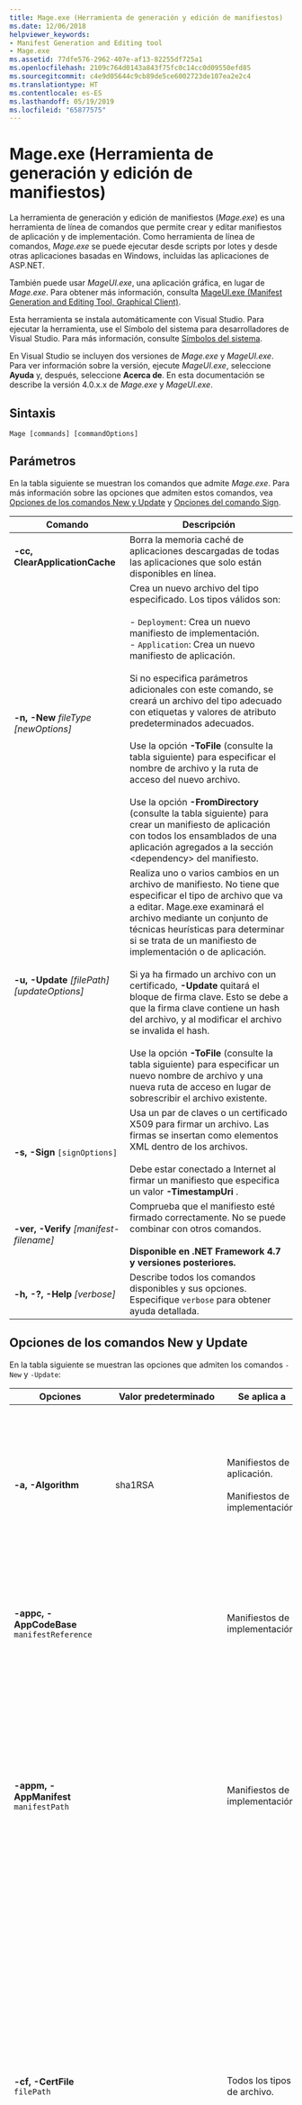 ```yaml
---
title: Mage.exe (Herramienta de generación y edición de manifiestos)
ms.date: 12/06/2018
helpviewer_keywords:
- Manifest Generation and Editing tool
- Mage.exe
ms.assetid: 77dfe576-2962-407e-af13-82255df725a1
ms.openlocfilehash: 2109c764d0143a843f75fc0c14cc0d09550efd85
ms.sourcegitcommit: c4e9d05644c9cb89de5ce6002723de107ea2e2c4
ms.translationtype: HT
ms.contentlocale: es-ES
ms.lasthandoff: 05/19/2019
ms.locfileid: "65877575"
---
```

# <a name="mageexe-manifest-generation-and-editing-tool"></a>Mage.exe (Herramienta de generación y edición de manifiestos)

La herramienta de generación y edición de manifiestos (*Mage.exe*) es una herramienta de línea de comandos que permite crear y editar manifiestos de aplicación y de implementación. Como herramienta de línea de comandos, *Mage.exe* se puede ejecutar desde scripts por lotes y desde otras aplicaciones basadas en Windows, incluidas las aplicaciones de ASP.NET.

También puede usar *MageUI.exe*, una aplicación gráfica, en lugar de *Mage.exe*. Para obtener más información, consulta [MageUI.exe (Manifest Generation and Editing Tool, Graphical Client)](../../../docs/framework/tools/mageui-exe-manifest-generation-and-editing-tool-graphical-client.md).

Esta herramienta se instala automáticamente con Visual Studio. Para ejecutar la herramienta, use el Símbolo del sistema para desarrolladores de Visual Studio. Para más información, consulte [Símbolos del sistema](../../../docs/framework/tools/developer-command-prompt-for-vs.md).

En Visual Studio se incluyen dos versiones de *Mage.exe* y *MageUI.exe*. Para ver información sobre la versión, ejecute *MageUI.exe*, seleccione **Ayuda** y, después, seleccione **Acerca de**. En esta documentación se describe la versión 4.0.x.x de *Mage.exe* y *MageUI.exe*.

## <a name="syntax"></a>Sintaxis

```console
Mage [commands] [commandOptions]
```

## <a name="parameters"></a>Parámetros

En la tabla siguiente se muestran los comandos que admite *Mage.exe*. Para más información sobre las opciones que admiten estos comandos, vea [Opciones de los comandos New y Update](#new-and-update-command-options) y [Opciones del comando Sign](#sign-command-options).

|Comando|Descripción|
|-------------|-----------------|
|**-cc, ClearApplicationCache**|Borra la memoria caché de aplicaciones descargadas de todas las aplicaciones que solo están disponibles en línea.|
|**-n, -New** *fileType [newOptions]*|Crea un nuevo archivo del tipo especificado. Los tipos válidos son:<br /><br /> -   `Deployment`: Crea un nuevo manifiesto de implementación.<br />-   `Application`: Crea un nuevo manifiesto de aplicación.<br /><br /> Si no especifica parámetros adicionales con este comando, se creará un archivo del tipo adecuado con etiquetas y valores de atributo predeterminados adecuados.<br /><br /> Use la opción **-ToFile** (consulte la tabla siguiente) para especificar el nombre de archivo y la ruta de acceso del nuevo archivo.<br /><br /> Use la opción **-FromDirectory** (consulte la tabla siguiente) para crear un manifiesto de aplicación con todos los ensamblados de una aplicación agregados a la sección \<dependency> del manifiesto.|
|**-u, -Update** *[filePath] [updateOptions]*|Realiza uno o varios cambios en un archivo de manifiesto. No tiene que especificar el tipo de archivo que va a editar. Mage.exe examinará el archivo mediante un conjunto de técnicas heurísticas para determinar si se trata de un manifiesto de implementación o de aplicación.<br /><br /> Si ya ha firmado un archivo con un certificado, **-Update** quitará el bloque de firma clave. Esto se debe a que la firma clave contiene un hash del archivo, y al modificar el archivo se invalida el hash.<br /><br /> Use la opción **-ToFile** (consulte la tabla siguiente) para especificar un nuevo nombre de archivo y una nueva ruta de acceso en lugar de sobrescribir el archivo existente.|
|**-s, -Sign** `[signOptions]`|Usa un par de claves o un certificado X509 para firmar un archivo. Las firmas se insertan como elementos XML dentro de los archivos.<br /><br /> Debe estar conectado a Internet al firmar un manifiesto que especifica un valor **-TimestampUri** .|
|**-ver, -Verify** *[manifest-filename]*|Comprueba que el manifiesto esté firmado correctamente. No se puede combinar con otros comandos. <br/><br/>**Disponible en .NET Framework 4.7 y versiones posteriores.**|
|**-h, -?, -Help** *[verbose]*|Describe todos los comandos disponibles y sus opciones. Especifique `verbose` para obtener ayuda detallada.|

## <a name="new-and-update-command-options"></a>Opciones de los comandos New y Update

En la tabla siguiente se muestran las opciones que admiten los comandos `-New` y `-Update`:

|Opciones|Valor predeterminado|Se aplica a|Descripción|
|-------------|-------------------|----------------|-----------------|
|**-a, -Algorithm**|sha1RSA|Manifiestos de aplicación.<br /><br /> Manifiestos de implementación.|Especifica el algoritmo con el que se generarán los resúmenes de dependencia. El valor debe ser "sha256RSA" o "sha1RSA.<br /><br /> Úselo con la opción "-Update". Esta opción se omite cuando se usa la opción "-Sign".|
|**-appc, -AppCodeBase** `manifestReference`||Manifiestos de implementación.|Inserta una dirección URL o una referencia a la ruta de acceso del archivo en el archivo de manifiesto de aplicación. Este valor debe ser la ruta de acceso completa al manifiesto de aplicación.|
|**-appm, -AppManifest** `manifestPath`||Manifiestos de implementación.|Inserta una referencia al manifiesto de aplicación de una implementación en su manifiesto de implementación.<br /><br /> El archivo indicado en `manifestPath` debe existir; de lo contrario, *Mage.exe* emitirá un error. Si el archivo al que se hace referencia mediante `manifestPath` no es un manifiesto de aplicación, *Mage.exe* emitirá un error.|
|**-cf, -CertFile** `filePath`||Todos los tipos de archivo.|Especifica la ubicación de un certificado digital X509 para firmar un manifiesto o archivo de licencia. Esta opción se puede usar junto con la opción **-Password** si el certificado requiere una contraseña para archivos de intercambio de información personal (PFX). A partir de .NET Framework 4.7, si el archivo no contiene una clave privada, se necesita una combinación de las opciones **-CryptoProvider** y **-KeyContainer** opciones.<br/><br/>A partir de .NET Framework 4.6.2, *Mage.exe* firma manifiestos con CNG así como certificados CAPI.|
|**-ch, -CertHash** `hashSignature`||Todos los tipos de archivo.|El hash de un certificado digital guardado en el almacén de certificados personal del equipo cliente. Corresponde a la cadena de huella digital de un certificado digital que aparece en la consola de certificados de Windows.<br /><br /> `hashSignature` puede ir en mayúsculas o minúsculas y puede especificarse como cadena única, o bien, separando cada octeto de la huella digital mediante espacios y poniendo toda la huella digital entre comillas.|
|**-csp, -CryptoProvider** `provider-name`||Todos los tipos de archivo.|Especifica el proveedor de servicios criptográficos (CSP) que contiene el contenedor de claves privadas. Esta opción requiere la opción **-KeyContainer**.<br/><br/>Esta opción está disponible a partir de .NET Framework 4.7.|
|**-fd, -FromDirectory** `directoryPath`||Manifiestos de aplicación.|Rellena el manifiesto de aplicación con las descripciones de todos los ensamblados y archivos existentes en `directoryPath`, incluidos todos los subdirectorios, donde `directoryPath` es el directorio que contiene la aplicación que desea implementar. Para cada archivo del directorio, *Mage.exe* decide si se trata de un ensamblado o un archivo estático. Si es un ensamblado, agrega una etiqueta `<dependency>` y un atributo `installFrom` a la aplicación con el nombre del ensamblado, la base de código y la versión. Si es un archivo estático, agrega una etiqueta `<file>` . *Mage.exe* también usa un conjunto simple de técnicas heurísticas para detectar el archivo ejecutable principal de la aplicación, y lo marca como punto de entrada de la aplicación ClickOnce en el manifiesto.<br /><br /> *Mage.exe* nunca marca automáticamente un archivo como archivo de "datos". Esto debe hacerlo manualmente. Para obtener más información, vea [Cómo: Inclusión de un archivo de datos en una aplicación ClickOnce](/visualstudio/deployment/how-to-include-a-data-file-in-a-clickonce-application).<br /><br /> *Mage.exe* también genera un hash para cada archivo basándose en su tamaño. ClickOnce usa estos hashes para garantizar que nadie haya manipulado los archivos de implementación desde que se creó el manifiesto. Si se modifica alguno de los archivos de la implementación, puede ejecutar *Mage.exe* con el comando **-Update** y la opción **-FromDirectory**, para actualizar los hashes y las versiones del ensamblado de todos los archivos a los que se hace referencia.<br /><br /> **-FromDirectory** incluirá todos los archivos de todos los subdirectorios de `directoryPath`.<br /><br /> Si usa **-FromDirectory** con el comando **-Update**, *Mage.exe* quitará todos los archivos del manifiesto de aplicación que no existan en el directorio.|
|**-if, -IconFile**  `filePath`||Manifiestos de aplicación.|Especifica la ruta de acceso completa a un archivo de icono .ICO. Este icono aparece junto al nombre de la aplicación en el menú Inicio y en su entrada Agregar o quitar programas. Si no se especifica ningún icono, se usa el icono predeterminado.|
|**-ip, -IncludeProviderURL**  `url`|true|Manifiestos de implementación.|Indica si el manifiesto de implementación incluye el valor de ubicación de actualizaciones establecido por **-ProviderURL**.|
|**-i, -Install** `willInstall`|true|Manifiestos de implementación.|Indica si la aplicación ClickOnce debe instalarse en el equipo local o si debe ejecutarse desde la Web. Cuando se instala una aplicación, esta aparece en el menú **Inicio** de Windows. Los valores válidos son "true" o "t", y "false" o "f".<br /><br /> Si especifica la opción **-MinVersion** y un usuario tiene instalada una versión anterior a **-MinVersion** , forzará la instalación de la aplicación, independientemente del valor que pase a **-Install**.<br /><br /> Esta opción no se puede combinar con la opción **-ProviderURL** . Si intenta especificar ambas para el mismo manifiesto, provocará un error.|
|**-kc, -KeyContainer** `name`||Todos los tipos de archivo.|Especifica el contenedor de claves que contiene el nombre de la clave privada. Esta opción requiere la opción **CyproProvider**.<br/><br/>Esta opción está disponible a partir de .NET Framework 4.7.|
|**-mv, -MinVersion**  `[version]`|La versión indicada en el manifiesto de implementación de ClickOnce tal y como especifica la marca **-Version** .|Manifiestos de implementación.|La versión mínima de esta aplicación que un usuario puede ejecutar. Esta marca hace que la versión con nombre de la aplicación sea una actualización necesaria. Si publica una versión del producto con una actualización para un cambio importante o una reparación de un error crítico de seguridad, puede usar esta marca para especificar que se debe instalar esta actualización y que el usuario no puede continuar ejecutando las versiones anteriores.<br /><br /> `version` tiene la misma semántica que el argumento de la marca **-Version** .|
|**-n, -Name** `nameString`|Implementar|Todos los tipos de archivo.|El nombre usado para identificar la aplicación. ClickOnce usará este nombre para identificar la aplicación en el menú **Inicio** (si la aplicación se ha configurado para instalarse automáticamente) y en los cuadros de diálogo Elevación de permisos. **Nota:**  Si va a actualizar un manifiesto existente y no especifica el nombre del publicador con esta opción, *Mage.exe* actualiza el manifiesto con el nombre de la organización definido en el equipo. Si desea usar otro nombre, utilice esta opción y especifique el nombre del publicador deseado.|
|**-pwd, -Password** `passwd`||Todos los tipos de archivo.|La contraseña usada para firmar un manifiesto con un certificado digital. Se debe usar junto con la opción **-CertFile** .|
|**-p, Processor** `processorValue`|Msil|Manifiestos de aplicación.<br /><br /> Manifiestos de implementación.|La arquitectura de microprocesador donde se ejecutará esta distribución. Este valor es obligatorio si va a preparar una o varias instalaciones cuyos ensamblados se han precompilado para un microprocesador concreto. Los valores válidos son `msil`, `x86`, `ia64`y `amd64`. `msil` es el Lenguaje intermedio de Microsoft, lo que significa que todos los ensamblados son independientes de la plataforma y Common Language Runtime (CLR) los compilará Just-In-Time cuando la aplicación se ejecute por primera vez.|
|**-pu,** **-ProviderURL** `url`||Manifiestos de implementación.|Especifica la dirección URL que ClickOnce examinará para buscar actualizaciones de la aplicación.|
|**-pub, -Publisher** `publisherName`||Manifiestos de aplicación.<br /><br /> Manifiestos de implementación.|Agrega el nombre del publicador al elemento de descripción del manifiesto de implementación o de aplicación. Cuando se usa en un manifiesto de aplicación, también se debe especificar **-UseManifestForTrust** con un valor "true" o "t"; de lo contrario, este parámetro producirá un error.|
|**-s, -SupportURL**  `url`||Manifiestos de aplicación.<br /><br /> Manifiestos de implementación.|Especifica el vínculo que aparece en Agregar o quitar programas para la aplicación ClickOnce.|
|**-ti, -TimestampUri** `uri`||Manifiestos de aplicación.<br /><br /> Manifiestos de implementación.|La dirección URL de un servicio de marca de tiempo digital. Las marcas de tiempo en los manifiestos evitan tener que volver a firmarlos en caso de que el certificado digital expire antes de implementar la versión siguiente de la aplicación. Para obtener más información, vea [Windows root certificate program members](https://go.microsoft.com/fwlink/?LinkId=159000)(Miembros del programa de certificados raíz de Windows).|
|**-t, -ToFile** `filePath`|-   Nuevo:<br />-   Implementación: deploy.application<br />-   Aplicación: application.exe.manifest<br />-   Actualización:<br />-   El archivo de entrada.|Todos los tipos de archivo.|Especifica la ruta de acceso de salida del archivo que se ha creado o modificado.<br /><br /> Si no se proporciona **-ToFile** al usar **-New**, la salida se escribirá en el directorio de trabajo actual. Si no se proporciona **-ToFile** al usar **-Update**, *Mage.exe* volverá a escribir el archivo en el archivo de entrada.|
|**-tr, -TrustLevel** `level`|Depende de la zona en la que reside la URL de la aplicación.|Manifiestos de aplicación.|El nivel de confianza que se concederá a la aplicación en los equipos cliente. Los valores son "Internet", "Intranet" y "FullTrust".|
|**-um, -UseManifestForTrust** `willUseForTrust`|False|Manifiestos de aplicación.|Especifica si se usará la firma digital del manifiesto de aplicación para tomar decisiones de confianza cuando la aplicación se ejecute en el cliente. Si se especifica "true" o "t", el manifiesto de aplicación se usará para las decisiones de confianza. Si se especifica "false" o "f", se usará la firma del manifiesto de implementación.|
|**-v, -Version** `versionNumber`|1.0.0.0|Manifiestos de aplicación.<br /><br /> Manifiestos de implementación.|La versión de la implementación. El argumento debe ser una cadena de versión válida con el formato "*N.N.N.N*", donde "*N*" es un entero de 32 bits sin signo.|
|**-wpf, -WPFBrowserApp**  `isWPFApp`|False|Manifiestos de aplicación.<br /><br /> Manifiestos de implementación.|Use esta marca solo para aplicaciones de Windows Presentation Foundation (WPF) que se hospedarán en Internet Explorer, y no para aplicaciones ejecutables independientes. Los valores válidos son "true" o "t", y "false" o "f".<br /><br /> Si se trata de un manifiesto de aplicación, inserta el atributo `hostInBrowser` en el elemento `entryPoint` de dicho manifiesto.<br /><br /> Si se trata de un manifiesto de implementación, establece el atributo `install` del elemento `deployment` en false y guarda el manifiesto con una extensión .xbap. Si se especifica este argumento junto con el argumento **-Install** se produce un error, ya que una aplicación hospedada en un explorador no puede ser una aplicación instalada sin conexión.|

## <a name="sign-command-options"></a>Opciones del comando Sign

En la siguiente tabla se muestran las opciones que admite el comando `-Sign` y que se aplican a todos los tipos de archivos.

|Opciones|Descripción|
|-------------|-----------------|
|**-cf, -CertFile** `filePath`|Especifica la ubicación de un certificado digital para firmar un manifiesto. Esta opción se puede usar junto con la opción **-Password** si el certificado requiere una contraseña para archivos de intercambio de información personal (PFX). A partir de .NET Framework 4.7, si el archivo no contiene una clave privada, se necesita una combinación de las opciones **-CryptoProvider** y **-KeyContainer** opciones.<br/><br/>A partir de .NET Framework 4.6.2, *Mage.exe* firma manifiestos con CNG así como certificados CAPI.|
|**-ch, -CertHash** `hashSignature`|El hash de un certificado digital guardado en el almacén de certificados personal del equipo cliente. Corresponde a la propiedad de huella digital de un certificado digital que aparece en la consola de certificados de Windows.<br /><br /> `hashSignature` puede ir en mayúsculas o minúsculas y puede especificarse como cadena única, o bien, separando cada octeto de la huella digital mediante espacios y poniendo toda la huella digital entre comillas.|
**-csp, -CryptoProvider** `provider-name`|Especifica el proveedor de servicios criptográficos (CSP) que contiene el contenedor de claves privadas. Esta opción requiere la opción **-KeyContainer**.<br/><br/>Esta opción está disponible a partir de .NET Framework 4.7.|
|**-kc, -KeyContainer** `name`|Especifica el contenedor de claves que contiene el nombre de la clave privada. Esta opción requiere la opción **CyproProvider**.<br/><br/>Esta opción está disponible a partir de .NET Framework 4.7.|
|**-pwd, -Password** `passwd`|La contraseña usada para firmar un manifiesto con un certificado digital. Se debe usar junto con la opción **-CertFile** .|
|**-t, -ToFile** `filePath`|Especifica la ruta de acceso de salida del archivo que se ha creado o modificado.|

## <a name="remarks"></a>Comentarios

Ninguno de los argumentos de *Mage.exe* distingue entre mayúsculas y minúsculas. Los comandos y las opciones pueden llevar como prefijo un guion (-) o una barra diagonal (/).

Todos los argumentos que se usan con el comando **-Sign** se pueden usar en cualquier momento con los comandos **-New** o **-Update** . Los siguientes comandos son equivalentes.

```console
mage -Sign c:\HelloWorldDeployment\HelloWorld.deploy -CertFile cert.pfx
mage -Update c:\HelloWorldDeployment\HelloWorld.deploy -CertFile cert.pfx
```

> [!NOTE]
> A partir de la versión 4.6.2 de .NET Framework, también se admiten los certificados de CNG.

 La tarea de firmar es la última que debe realizar, ya que un documento firmado usa un hash del archivo para comprobar que la firma es válida para el documento. Si realiza cambios en un archivo firmado, debe firmarlo de nuevo. Si firma un documento que ya estaba firmado, *Mage.exe* reemplazará la firma anterior por la nueva.

 Si usa la opción **-AppManifest** para rellenar un manifiesto de implementación, *Mage.exe* supone que el manifiesto de aplicación residirá en el mismo directorio que el manifiesto de implementación, en un subdirectorio con el mismo nombre que la versión actual de la implementación, y configura el manifiesto de implementación adecuadamente. Si el manifiesto de aplicación reside en otro lugar, use la opción **-AppCodeBase** para establecer la ubicación alternativa.

 Debe firmar los manifiestos de implementación y de aplicación antes de implementar la aplicación. Para obtener instrucciones sobre la firma de manifiestos, consulte [Trusted Application Deployment Overview](/visualstudio/deployment/trusted-application-deployment-overview).

 La opción **-TrustLevel** de los manifiestos de aplicación describe el conjunto de permisos que requiere una aplicación para ejecutarse en el equipo cliente. De manera predeterminada, a las aplicaciones se les asigna un nivel de confianza basado en la *zona* donde residen sus direcciones URL. Las aplicaciones implementadas en una red corporativa se colocan generalmente en la zona Intranet, mientras que las que se implementan en Internet se colocan en la zona Internet. Ambas zonas de seguridad imponen restricciones en el acceso de la aplicación a los recursos locales, siendo la zona Intranet ligeramente más permisiva que la zona Internet. La zona FullTrust otorga a las aplicaciones acceso completo a los recursos locales de un equipo. Si usa la opción **-TrustLevel** para colocar una aplicación en esta zona, el componente de administrador de confianza de CLR pedirá al usuario que decida si quiere otorgar este nivel de confianza mayor. Si va a implementar la aplicación en una red corporativa, puede usar la implementación de aplicaciones de confianza para aumentar el nivel de confianza de la aplicación sin preguntar al usuario.

 Los manifiestos de aplicación también admiten las secciones de confianza personalizadas. Esto facilita que la aplicación obedezca al principio de seguridad de solicitar un permiso mínimo, ya que puede configurar el manifiesto para que exija solo los permisos específicos necesarios para ejecutar la aplicación. *Mage.exe* no permite agregar directamente una sección de confianza personalizada. Puede agregar una mediante un editor de texto, un analizador XML o la herramienta gráfica *MageUI.exe*. Para obtener más información sobre cómo usar *MageUI.exe* para agregar secciones de confianza personalizadas, vea [MageUI.exe (Herramienta de generación y edición de manifiestos, cliente gráfico)](../../../docs/framework/tools/mageui-exe-manifest-generation-and-editing-tool-graphical-client.md).

Visual Studio 2017 incluye la versión 4.6.1 de *Mage.exe*. Los manifiestos creados con esta versión de *Mage.exe* tienen como destino .NET Framework 4. Para elegir como destino versiones anteriores de .NET Framework, use una versión anterior de *Mage.exe*.

Cuando se agregan o se quitan ensamblados de un manifiesto existente, o se vuelve a firmar un manifiesto existente, *Mage.exe* no actualiza el manifiesto para destinarlo a .NET Framework 4.

En las siguientes tablas se muestran estas características y restricciones:

|Versión del manifiesto|Operación|Mage v2.0|Mage v4.0|
|----------------------|---------------|---------------|---------------|
|Manifiesto para aplicaciones que tienen como destino la versión 2.0 o 3.x de .NET Framework|Abrir|Aceptar|Aceptar|
||Cerrar|Aceptar|Aceptar|
||Guardar|Aceptar|Aceptar|
||Volver a firmar|Aceptar|Aceptar|
||Nuevo|Aceptar|No compatibles|
||Actualizar (ver abajo)|Aceptar|Aceptar|
|Manifiesto para aplicaciones que tienen como destino .NET Framework versión 4|Abrir|Aceptar|Aceptar|
||Cerrar|Aceptar|Aceptar|
||Guardar|Aceptar|Aceptar|
||Volver a firmar|Aceptar|Aceptar|
||Nuevo|No compatibles|Aceptar|
||Actualizar (ver abajo)|No compatibles|Aceptar|

|Versión del manifiesto|Detalles de la operación de actualización|Mage v2.0|Mage v4.0|
|----------------------|------------------------------|---------------|---------------|
|Manifiesto para aplicaciones que tienen como destino la versión 2.0 o 3.x de .NET Framework|Modificar un ensamblado|Aceptar|Aceptar|
||Agregar un ensamblado|Aceptar|Aceptar|
||Quitar un ensamblado|Aceptar|Aceptar|
|Manifiesto para aplicaciones que tienen como destino .NET Framework versión 4|Modificar un ensamblado|No compatibles|Aceptar|
||Agregar un ensamblado|No compatibles|Aceptar|
||Quitar un ensamblado|No compatibles|Aceptar|

 Mage.exe crea nuevos manifiestos que tienen [!INCLUDE[net_client_v40_long](../../../includes/net-client-v40-long-md.md)]como destino. Las aplicaciones ClickOnce que tienen como destino [!INCLUDE[net_client_v40_long](../../../includes/net-client-v40-long-md.md)] se pueden ejecutar en [!INCLUDE[net_client_v40_long](../../../includes/net-client-v40-long-md.md)] y en la versión completa de .NET Framework 4. Si la aplicación tiene como destino la versión completa de .NET Framework 4 y no se puede ejecutar en [!INCLUDE[net_client_v40_long](../../../includes/net-client-v40-long-md.md)], quite el elemento `<framework>` de cliente mediante un editor de texto y vuelva a firmar el manifiesto.

El siguiente es un elemento `<framework>` de ejemplo cuyo destino es [!INCLUDE[net_client_v40_long](../../../includes/net-client-v40-long-md.md)]:

```xml
<framework targetVersion="4.0" profile="client" supportedRuntime="4.0.20506" />
```

## <a name="examples"></a>Ejemplos

En el siguiente ejemplo se abre la interfaz de usuario para Mage (*MageUI.exe*).

```console
mage
```

En los ejemplos siguientes se crean un manifiesto de implementación y un manifiesto de aplicación predeterminados. Estos archivos se crean en el directorio de trabajo actual y reciben los nombres deploy.application y application.exe.manifest respectivamente.

```console
mage -New Deployment
mage -New Application
```

En el siguiente ejemplo se crea un manifiesto de aplicación con todos los ensamblados y archivos de recursos del directorio actual.

```console
mage -New Application -FromDirectory . -Version 1.0.0.0
```

El ejemplo siguiente es la continuación del ejemplo anterior; en él se especifican el nombre de implementación y el microprocesador de destino. También se especifica la dirección URL donde ClickOnce debe comprobar si hay actualizaciones.

```console
mage -New Application -FromDirectory . -Name "Hello, World! Application" -Version 1.0.0.0 -Processor "x86" -ProviderUrl http://internalserver/HelloWorld/
```

En el ejemplo siguiente se muestra cómo crear un par de manifiestos para implementar una aplicación WPF que se hospedará en Internet Explorer.

```console
mage -New Application -FromDirectory . -Version 1.0.0.0 -WPFBrowserApp true
mage -New Deployment -AppManifest 1.0.0.0\application.manifest -WPFBrowserApp true
```

En el siguiente ejemplo se crea un manifiesto de aplicación con todos los ensamblados y archivos de recursos del directorio actual y se firma.

```console
mage -New Application -FromDirectory . -Version 1.0.0.0 -KeyContainer keypair.snk -CryptoProvider "Microsoft Enhanced Cryptographic Provider v1.0"
```

En el siguiente ejemplo se actualiza un manifiesto de implementación con información procedente de un manifiesto de aplicación, y se establece la base de código para la ubicación del manifiesto de aplicación.

```console
mage -Update HelloWorld.deploy -AppManifest 1.0.0.0\application.manifest -AppCodeBase http://internalserver/HelloWorld.deploy
```

En el siguiente ejemplo se edita el manifiesto de implementación para forzar una actualización de la versión instalada del usuario.

```console
mage -Update c:\HelloWorldDeployment\HelloWorld.deploy -MinVersion 1.1.0.0
```

En el ejemplo siguiente se indica al manifiesto de implementación que recupere el manifiesto de aplicación de otro directorio.

```console
mage -Update HelloWorld.deploy -AppCodeBase http://anotherserver/HelloWorld/1.1.0.0/
```

En el ejemplo siguiente se firma un manifiesto de implementación existente mediante un certificado digital del directorio de trabajo actual.

```console
mage -Sign deploy.application -CertFile cert.pfx -Password <passwd>
```

En el ejemplo siguiente se firma un manifiesto de implementación existente mediante un certificado digital y una clave privada del directorio de trabajo actual.

```console
mage -Sign deploy.application -CertFile cert.pfx -KeyContainer keyfile.snk -CryptoProvider "Microsoft Enghanced Cryptographic Provider v1.0"
```

## <a name="see-also"></a>Vea también

- [Seguridad e implementación ClickOnce](/visualstudio/deployment/clickonce-security-and-deployment)
- [Tutorial: Implementación manual de una aplicación ClickOnce](/visualstudio/deployment/walkthrough-manually-deploying-a-clickonce-application)
- [Introducción a la implementación de aplicaciones de confianza](/visualstudio/deployment/trusted-application-deployment-overview)
- [MageUI.exe (Herramienta de generación y edición de manifiestos, cliente gráfico)](../../../docs/framework/tools/mageui-exe-manifest-generation-and-editing-tool-graphical-client.md)
- [Símbolos del sistema](../../../docs/framework/tools/developer-command-prompt-for-vs.md)

